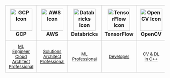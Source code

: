 <div align="center">
  <table style="border-collapse: collapse; margin: 0 auto; table-layout: fixed; width: 100%;">
    <thead>
      <tr>
        <th style="border:1px solid #ccc; text-align:center; vertical-align:middle; padding:10px;">
          <img width="70" src="https://img.icons8.com/color/48/000000/google-cloud-platform.png" alt="GCP Icon"/><br>
          <b>GCP</b>
        </th>
        <th style="border:1px solid #ccc; text-align:center; vertical-align:middle; padding:10px;">
          <img width="70" src="https://img.icons8.com/color/48/000000/amazon-web-services.png" alt="AWS Icon"/><br>
          <b>AWS</b>
        </th>
        <th style="border:1px solid #ccc; text-align:center; vertical-align:middle; padding:10px;">
          <img width="70" src="https://cdn.freelogovectors.net/wp-content/uploads/2023/04/databrickslogo-freelogovectors.net_.png" alt="Databricks Icon"/><br>
          <b>Databricks</b>
        </th>
        <th style="border:1px solid #ccc; text-align:center; vertical-align:middle; padding:10px;">
          <img width="70" src="https://img.icons8.com/color/48/000000/tensorflow.png" alt="TensorFlow Icon"/><br>
          <b>TensorFlow</b>
        </th>
        <th style="border:1px solid #ccc; text-align:center; vertical-align:middle; padding:10px;">
          <img width="70" src="https://opencv.org/wp-content/uploads/2020/07/OpenCV_logo_no_text-1.png" alt="OpenCV Icon"/><br>
          <b>OpenCV</b>
        </th>
        <th style="border:1px solid #ccc; text-align:center; vertical-align:middle; padding:10px;">
          <img width="70" src="https://img.icons8.com/color/48/000000/nvidia.png" alt="NVIDIA Icon"/><br>
          <b>NVIDIA</b>
        </th>
        <th style="border:1px solid #ccc; text-align:center; vertical-align:middle; padding:10px;">
          <img width="70" src="https://img.icons8.com/color/48/000000/kubernetes.png" alt="Kubernetes Icon"/><br>
          <b>Kubernetes</b>
        </th>
      </tr>
    </thead>
    <tbody>
      <tr>
        <td style="border:1px solid #ccc; text-align:center; vertical-align:middle; padding:10px;">
          <sub>
            <a href="https://www.credly.com/badges/5720c6b7-09dd-4cab-901f-fed343704f94/public_url">
              ML Engineer
            </a>
          </sub>
          <br>
          <sub>
            <a href="https://www.credly.com/badges/f4b4fb34-1462-49b0-bb65-3230d48b65f0/public_url">
              Cloud Architect<br>Professional
            </a>
          </sub>
        </td>
        <td style="border:1px solid #ccc; text-align:center; vertical-align:middle; padding:10px;">
          <sub>
            <a href="https://www.credly.com/badges/f58e9c69-e55d-4c69-a938-72bde701cf98">
              Solutions Architect<br>Professional
            </a>
          </sub>
        </td>
        <td style="border:1px solid #ccc; text-align:center; vertical-align:middle; padding:10px;">
          <sub>
            <a href="https://credentials.databricks.com/256596d8-a7e5-424b-875e-fe95f6dc2cfb">
              ML Professional
            </a>
          </sub>
        </td>
        <td style="border:1px solid #ccc; text-align:center; vertical-align:middle; padding:10px;">
          <sub>
            <a href="https://www.credential.net/05090036-7608-481c-946a-04c0ed0919c2#gs.aqsnm2">
              Developer
            </a>
          </sub>
        </td>
        <td style="border:1px solid #ccc; text-align:center; vertical-align:middle; padding:10px;">
          <sub>
            <a href="https://courses.opencv.org/certificates/70e99b41591e4f5db8775ebfb91f5863">
              CV & DL<br>in C++
            </a>
          </sub>
        </td>
        <td style="border:1px solid #ccc; text-align:center; vertical-align:middle; padding:10px;">
          <sub>
            <a href="https://learn.nvidia.com/certificates?id=fc37af23e17940028b3bb8221c78f2ea">
              CUDA C/C++
            </a>
          </sub>
          <br>
          <sub>
            <a href="https://learn.nvidia.com/certificates?id=rpIVcJyMRVeAE4wk5PWokA">
              DL for CV
            </a>
          </sub>
        </td>
        <td style="border:1px solid #ccc; text-align:center; vertical-align:middle; padding:10px;">
          <sub>
            <a href="https://ti-user-certificates.s3.amazonaws.com/e0df7fbf-a057-42af-8a1f-590912be5460/f5f29669-3c65-4fd1-ba5c-fad977a42014-amin-sedaghat-450c7e0c-bf4a-4ea7-a80f-7f2bc5d54d73-certificate.pdf">
              Administrator
            </a>
          </sub>
        </td>
      </tr>
    </tbody>
  </table>
</div>
